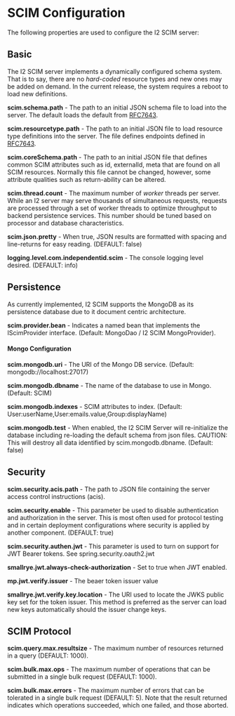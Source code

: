# SCIM Configuration

The following properties are used to configure the I2 SCIM server:

## Basic

The I2 SCIM server implements a dynamically configured schema system. That is to say, there are no *hard-coded* resource types and new ones may be added on demand. In the current release, the system requires a reboot to load new definitions.

**scim.schema.path** - The path to an initial JSON schema file to load into the server. The default loads the default from [RFC7643](https://tools.ietf.org/html/rfc7643).

**scim.resourcetype.path** - The path to an initial JSON file to load resource type definitions into the server. The file defines endpoints defined in [RFC7643](https://tools.ietf.org/html/rfc7643).

**scim.coreSchema.path** - The path to an initial JSON file that defines common SCIM attributes such as id, externalId, meta that are found on all SCIM resources. Normally this file cannot be changed, however, some attribute qualities such as return-ability can be altered.

**scim.thread.count** - The maximum number of *worker* threads per server. While an I2 server may serve thousands of simultaneous requests, requests are processed through a set of worker threads to optimize throughput to backend persistence services. This number should be tuned based on processor and database characteristics.

**scim.json.pretty** - When true, JSON results are formatted with spacing and line-returns for easy reading.  (DEFAULT: false)

**logging.level.com.independentid.scim** - The console logging level desired. (DEFAULT: info)

## Persistence
As currently implemented, I2 SCIM supports the MongoDB as its persistence database due to it document centric architecture. 

**scim.provider.bean** - Indicates a named bean that implements the IScimProvider interface. (Default: MongoDao / I2 SCIM MongoProvider).

#### Mongo Configuration

**scim.mongodb.uri** - The URI of the Mongo DB service. (Default: mongodb://localhost:27017)

**scim.mongodb.dbname** - The name of the database to use in Mongo. (Default: SCIM)

**scim.mongodb.indexes** - SCIM attributes to index. (Default: User:userName,User:emails.value,Group:displayName)

**scim.mongodb.test** - When enabled, the I2 SCIM Server will re-initialize the database including re-loading the default schema from json files. CAUTION: This will destroy all data identified by scim.mongodb.dbname. (Default: false) 

## Security

**scim.security.acis.path** - The path to JSON file containing the server access control instructions (acis).

**scim.security.enable** - This parameter be used to disable authentication and authorization in the server. This is most often used for protocol testing and in certain deployment configurations where security is applied by another component. (DEFAULT: true)

**scim.security.authen.jwt** - This parameter is used to turn on support for JWT Bearer tokens. See spring.security.oauth2.jwt

**smallrye.jwt.always-check-authorization** - Set to true when JWT enabled.

**mp.jwt.verify.issuer** - The beaer token issuer value

**smallrye.jwt.verify.key.location** - The URI used to locate the JWKS public key set for the token issuer.  This method is preferred as the server can load new keys automatically should the issuer change keys.


## SCIM Protocol
**scim.query.max.resultsize** - The maximum number of resources returned in a query (DEFAULT: 1000).

**scim.bulk.max.ops** - The maximum number of operations that can be submitted in a single bulk request (DEFAULT: 1000).

**scim.bulk.max.errors** - The maximum number of errors that can be tolerated in a single bulk request (DEFAULT: 5). Note that the result returned indicates which operations succeeded, which one failed, and those aborted.

